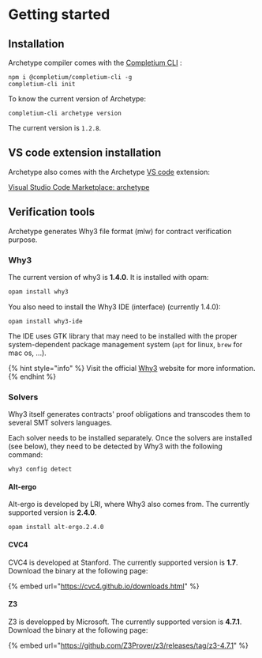 # Getting started

## Installation

Archetype compiler comes with the [Completium CLI](https://completium.com/docs/cli) :

```text
npm i @completium/completium-cli -g
completium-cli init
```

To know the current version of Archetype:

```text
completium-cli archetype version
```

The current version is `1.2.8`.

## VS code extension installation

Archetype also comes with the Archetype [VS code](https://code.visualstudio.com/download) extension:

[Visual Studio Code Marketplace: archetype](https://marketplace.visualstudio.com/items?itemName=edukera.archetype)

## Verification tools

Archetype generates Why3 file format \(mlw\) for contract verification purpose. 

### Why3

The current version of why3 is **1.4.0**. It is installed with opam:

```bash
opam install why3
```

You also need to install the Why3 IDE \(interface\) \(currently 1.4.0\):

```text
opam install why3-ide
```

The IDE uses GTK library that may need to be installed with the proper system-dependent package management system \(`apt` for linux, `brew` for mac os, ...\).

{% hint style="info" %}
Visit the official [Why3](http://why3.lri.fr/) website for more information.
{% endhint %}

### Solvers

Why3 itself generates contracts' proof obligations and transcodes them to several SMT solvers languages. 

Each solver needs to be installed separately. Once the solvers are installed \(see below\), they need to be detected by Why3 with the following command:

```text
why3 config detect
```

#### Alt-ergo

Alt-ergo is developed by LRI, where Why3 also comes from. The currently supported version is **2.4.0**.

```text
opam install alt-ergo.2.4.0
```

#### CVC4

CVC4 is developed at Stanford. The currently supported version is **1.7**. Download the binary at the following page: 

{% embed url="https://cvc4.github.io/downloads.html" %}

#### Z3

Z3 is developped by Microsoft. The currently supported version is **4.7.1**. Download the binary at the following page:

{% embed url="https://github.com/Z3Prover/z3/releases/tag/z3-4.7.1" %}











 

